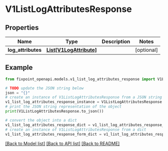 # V1ListLogAttributesResponse


## Properties

Name | Type | Description | Notes
------------ | ------------- | ------------- | -------------
**log_attributes** | [**List[V1LogAttribute]**](V1LogAttribute.md) |  | [optional] 

## Example

```python
from fixpoint_openapi.models.v1_list_log_attributes_response import V1ListLogAttributesResponse

# TODO update the JSON string below
json = "{}"
# create an instance of V1ListLogAttributesResponse from a JSON string
v1_list_log_attributes_response_instance = V1ListLogAttributesResponse.from_json(json)
# print the JSON string representation of the object
print(V1ListLogAttributesResponse.to_json())

# convert the object into a dict
v1_list_log_attributes_response_dict = v1_list_log_attributes_response_instance.to_dict()
# create an instance of V1ListLogAttributesResponse from a dict
v1_list_log_attributes_response_form_dict = v1_list_log_attributes_response.from_dict(v1_list_log_attributes_response_dict)
```
[[Back to Model list]](../README.md#documentation-for-models) [[Back to API list]](../README.md#documentation-for-api-endpoints) [[Back to README]](../README.md)


